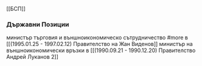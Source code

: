 [[БСП]]

### Държавни Позиции
министър търговия и външноикономическо сътрудничество #more в [[(1995.01.25 - 1997.02.12) Правителство на Жан Виденов]]
министър на външноикономически връзки в [[(1990.09.21 - 1990.12.20) Правителство Андрей Луканов 2]]